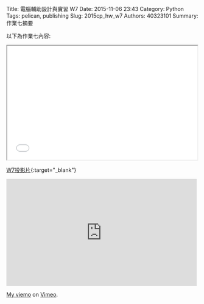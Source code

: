 Title: 電腦輔助設計與實習  W7
Date: 2015-11-06 23:43
Category: Python
Tags: pelican, publishing
Slug: 2015cp_hw_w7
Authors: 40323101
Summary: 作業七摘要

以下為作業七內容:

<iframe src="40323101_cp_w7_p.html" width="500" height="300"></iframe>

[W7投影片](40323101_cp_w7_p.html){:target="_blank"}




<iframe src="https://player.vimeo.com/video/144879246" width="500" height="281" frameborder="0" webkitallowfullscreen mozallowfullscreen allowfullscreen></iframe> <p><a href="https://vimeo.com/144879246">My  viemo</a> on <a href="https://vimeo.com/home/myvideos">Vimeo</a>.</p>
